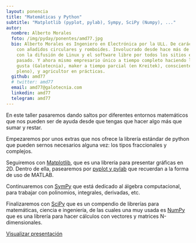 ```yaml
---
layout: ponencia
title: "Matemáticas y Python"
subtitle: "Matplotlib (pyplot, pylab), Sympy, SciPy (Numpy), ..."
autor:
  nombre: Alberto Morales
  foto: /img/pyday/ponentes/amd77.jpg
  bio: Alberto Morales es Ingeniero en Electrónica por la ULL. De carácter cuadriculado con
    con añadidos circulares y romboides. Involucrado desde hace más de 15 años
    con la difusión de Linux y el software libre por todos los sitios en los que ha
    pasado. Y ahora mismo empresario único a tiempo completo haciendo lo que le
    gusta (Galotecnia), maker a tiempo parcial (en Kreitek), consciente (no muy
    pleno), y agricultor en prácticas.
  github: amd77
  # twitter: amd77
  email: amd77@galotecnia.com
  linkedin: amd77
  telegram: amd77
---
```


En este taller pasaremos dando saltos por diferentes entornos matemáticos que
nos pueden ser de ayuda desde que tengas que hacer algo más que sumar y restar.

Empezaremos por unos extras que nos ofrece la librería estándar de python que
pueden sernos necesarios alguna vez: los tipos fraccionales y complejos.

Seguiremos con [Matplotlib](http://matplotlib.org/), que es una librería para
presentar gráficas en 2D. Dentro de ella, pasearemos por [pyplot y
pylab](http://matplotlib.org/faq/usage_faq.html#matplotlib-pyplot-and-pylab-how-are-they-related)
que recuerdan a la forma de uso de MATLAB.

Continuaremos con [SymPy](http://www.sympy.org/) que está dedicado al álgebra
computacional, para trabajar con polinomios, integrales, derivadas, etc.

Finalizaremos con [SciPy](http://www.scipy.org) que es un compendio de
librerías para matemáticas, ciencia e ingeniería, de las cuales una muy usada
es [NumPy](http://www.numpy.org/) que es una librería para hacer cálculos con
vectores y matrices N-dimensionales.

[Visualizar presentación](http://intranet.galotecnia.com/p/matematicas.html)
